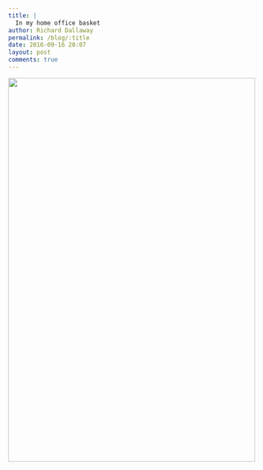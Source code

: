 ```yaml
---
title: |
  In my home office basket
author: Richard Dallaway
permalink: /blog/:title
date: 2016-09-16 20:07
layout: post
comments: true
---
```


<div><a href="//static.skitters.dallaway.com/tp_img_20160916_135254_29636191461_o.jpg"><img src="//static.skitters.dallaway.com/tp_thumb_img_20160916_135254_29636191461_o.jpg" width="500" height="776"/></a></div>

  
      
